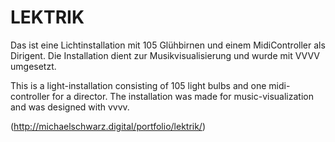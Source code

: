 # LEKTRIK

Das ist eine Lichtinstallation mit 105 Glühbirnen und einem MidiController als Dirigent. Die Installation dient zur Musikvisualisierung und wurde mit VVVV umgesetzt.

This is a light-installation consisting of 105 light bulbs and one midi-controller for a director. The installation was made for music-visualization and was designed with vvvv.

(http://michaelschwarz.digital/portfolio/lektrik/)


